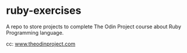 # ruby-exercises

A repo to store projects to complete The Odin Project course about Ruby
Programming language.

cc: www.theodinproject.com
